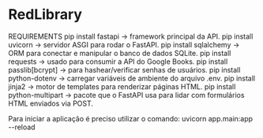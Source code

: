 # RedLibrary

REQUIREMENTS
pip install fastapi → framework principal da API.
pip install uvicorn → servidor ASGI para rodar o FastAPI.
pip install sqlalchemy → ORM para conectar e manipular o banco de dados SQLite.
pip install requests → usado para consumir a API do Google Books.
pip install passlib[bcrypt] → para hashear/verificar senhas de usuários.
pip install python-dotenv → carregar variáveis de ambiente do arquivo .env.
pip install jinja2 → motor de templates para renderizar páginas HTML.
pip install python-multipart → pacote que o FastAPI usa para lidar com formulários HTML enviados via POST.

Para iniciar a aplicação é preciso utilizar o comando:
uvicorn app.main:app --reload